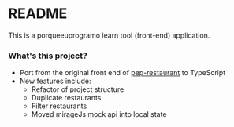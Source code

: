 # README

This is a porqueeuprogramo learn tool (front-end) application.

### What's this project?
- Port from the original front end of [pep-restaurant](https://github.com/porqueeuprogramo/pep-restaurant-frontend) to TypeScript
- New features include:
    - Refactor of project structure
    - Duplicate restaurants
    - Filter restaurants
    - Moved mirageJs mock api into local state